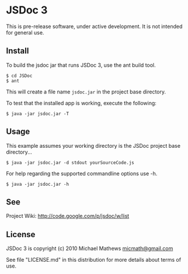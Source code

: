 JSDoc 3
=======

This is pre-release software, under active development. It is not
intended for general use.

Install
-------

To build the jsdoc jar that runs JSDoc 3, use the ant build tool.

    $ cd JSDoc
    $ ant

This will create a file name `jsdoc.jar` in the project base
directory.

To test that the installed app is working, execute the following:

	$ java -jar jsdoc.jar -T

Usage
-----

This example assumes your working directory is the JSDoc project
base directory...

    $ java -jar jsdoc.jar -d stdout yourSourceCode.js

For help regarding the supported commandline options use -h.

	$ java -jar jsdoc.jar -h

See
---

Project Wiki: <http://code.google.com/p/jsdoc/w/list>

License
-------

JSDoc 3 is copyright (c) 2010 Michael Mathews <micmath@gmail.com>

See file "LICENSE.md" in this distribution for more details about
terms of use.